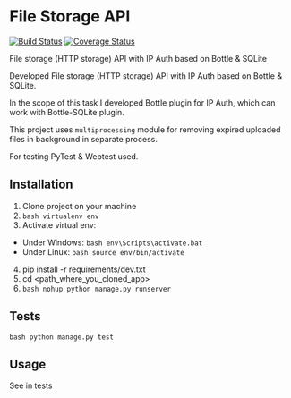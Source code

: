 # File Storage API

[![Build Status](https://travis-ci.org/osya/File_Storage_API.svg)](https://travis-ci.org/osya/File_Storage_API) [![Coverage Status](https://coveralls.io/repos/github/osya/File_Storage_API/badge.svg?branch=master)](https://coveralls.io/github/osya/File_Storage_API?branch=master)

File storage (HTTP storage) API with IP Auth based on Bottle & SQLite

Developed File storage (HTTP storage) API with IP Auth based on Bottle & SQLite. 

In the scope of this task I developed Bottle plugin for IP Auth, which can work with 
Bottle-SQLite plugin. 

This project uses `multiprocessing` module for removing 
expired uploaded files in background in separate process. 

For testing PyTest & Webtest used.

## Installation
1. Clone project on your machine
2. ```bash virtualenv env```
3. Activate virtual env:
* Under Windows: ```bash env\Scripts\activate.bat```
* Under Linux: ```bash source env/bin/activate```
4. pip install -r requirements/dev.txt
5. cd <path_where_you_cloned_app>
6. ```bash nohup python manage.py runserver```

## Tests
```bash python manage.py test```

## Usage
See in tests
